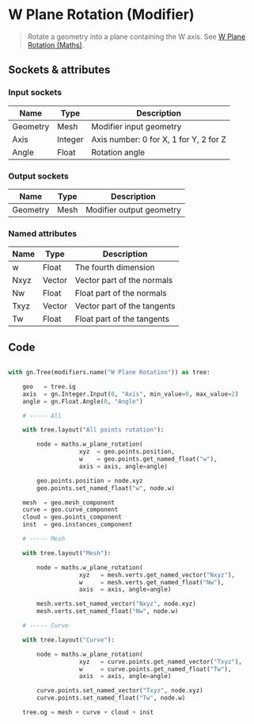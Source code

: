 # W Plane Rotation (Modifier)

> Rotate a geometry into a plane containing the W axis. See [W Plane Rotation (Maths)](w_plane_rotation.md).

## Sockets & attributes

### Input sockets

| Name        | Type        | Description                                                           |
| ----------- | ----------- | --------------------------------------------------------------------- |
| Geometry    | Mesh        | Modifier input geometry                                               |
| Axis        | Integer     | Axis number: 0 for X, 1 for Y, 2 for Z                                |
| Angle       | Float       | Rotation angle                                                        |

### Output sockets

| Name        | Type        | Description                                                           |
| ----------- | ----------- | --------------------------------------------------------------------- |
| Geometry    | Mesh        | Modifier output geometry                                              |

### Named attributes

| Name        | Type        | Description                                                           |
| ----------- | ----------- | --------------------------------------------------------------------- |
| w           | Float       | The fourth dimension                                                  |
| Nxyz        | Vector      | Vector part of the normals                                            |
| Nw          | Float       | Float part of the normals                                             |
| Txyz        | Vector      | Vector part of the tangents                                           |
| Tw          | Float       | Float part of the tangents                                           |


## Code

``` python

with gn.Tree(modifiers.name("W Plane Rotation")) as tree:

    geo   = tree.ig
    axis  = gn.Integer.Input(0, "Axis", min_value=0, max_value=2) 
    angle = gn.Float.Angle(0, "Angle")

    # ----- All

    with tree.layout("All points rotation"):

        node = maths.w_plane_rotation(
                    xyz  = geo.points.position,
                    w    = geo.points.get_named_float("w"), 
                    axis = axis, angle=angle)

        geo.points.position = node.xyz
        geo.points.set_named_float("w", node.w)

    mesh  = geo.mesh_component
    curve = geo.curve_component
    cloud = geo.points_component
    inst  = geo.instances_component

    # ----- Mesh

    with tree.layout("Mesh"):

        node = maths.w_plane_rotation(
                    xyz   = mesh.verts.get_named_vector("Nxyz"),
                    w     = mesh.verts.get_named_float("Nw"), 
                    axis  = axis, angle=angle)

        mesh.verts.set_named_vector("Nxyz", node.xyz)
        mesh.verts.set_named_float("Nw", node.w)

    # ----- Curve

    with tree.layout("Curve"):

        node = maths.w_plane_rotation(
                    xyz   = curve.points.get_named_vector("Txyz"),
                    w     = curve.points.get_named_float("Tw"), 
                    axis  = axis, angle=angle)

        curve.points.set_named_vector("Txyz", node.xyz)
        curve.points.set_named_float("Tw", node.w)

    tree.og = mesh + curve + cloud + inst
        


```

